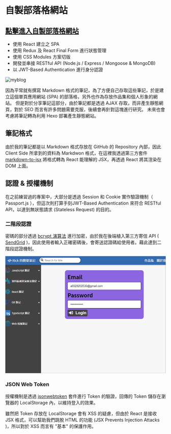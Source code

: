# 自製部落格網站


## [點擊進入自製部落格網站](https://chiuweichung.github.io/)


* 使用 React 建立之 SPA
* 使用 Redux 及 React Final Form 進行狀態管理
* 使用 CSS Modules 方案切版
* 開發並串接 RESTful API (Node.js / Express / Mongoose & MongoDB)
* 以 JWT-Based Authentication 進行身分認證


![myblog](https://github.com/ChiuWeiChung/IMGTANK/blob/main/portfolio/myblog/myblog.gif?raw=true)

因為平常就有撰寫 Markdown 格式的筆記，為了方便自己存取這些筆記，於是建立這個單頁應用網站 (SPA) 的部落格，另外也作為存放作品集和個人形象的網站。 但是對於分享筆記這部分，由於筆記都是透過 AJAX 存取，而非產生靜態網頁，對於 SEO 而言有許多問題需要克服，後續會再針對這塊進行研究。 未來也會考慮將筆記轉為利用 Hexo 部署產生靜態網站。

## 筆記格式

由於我的筆記都是以 Markdown 格式存放在 GitHub 的 Repository 內部，因此 Client Side 所拿到的資料為 Markdwon 格式，在這裡我透過第三方套件 [markdown-to-jsx](https://www.npmjs.com/package/markdown-to-jsx) 將格式轉為 React 能理解的 JSX，再透過 React 將其渲染在 DOM 上面。

## 認證 & 授權機制

在之前練習過的專案中，大部分是透過 Session 和 Cookie 實作驗證機制（ Passport.js ），但這次則打算手刻JWT-Based Authentication 來符合 RESTful API，以達到無狀態請求 (Stateless Request) 的目的。

### **二階段認證**

密碼的部分透過 [bcrypt 演算法](https://www.npmjs.com/package/bcrypt) 進行加密，由於我在後端植入第三方寄信 API ( [SendGrid](https://www.npmjs.com/package/@sendgrid/mail) )，因此使用者輸入正確密碼後，會寄送認證碼給使用者。藉此達到二階段認證機制。

![auth-demo](https://github.com/ChiuWeiChung/IMGTANK/blob/main/portfolio/myblog/auth-demo.gif?raw=true)

### **JSON Web Token**

授權機制是透過 [jsonwebtoken](https://www.npmjs.com/package/jsonwebtoken) 套件進行 Token 的驗證，回傳的 Token 儲存在瀏覽器的 LocalStorage 內，以維持登入的效果。 

雖然把 Token 存放在 LocalStorage 會有 XSS 的疑慮，但由於 React 是接收 JSX 格式，可以幫助我們跳脫 HTML 的功能 (JSX Prevents Injection Attacks )，所以對於 XSS 而言有 "基本" 的保護作用。



